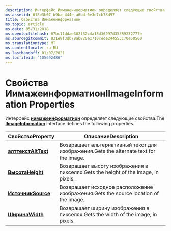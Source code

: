 ```yaml
---
description: Интерфейс Иимажеинформатион определяет следующие свойства.
ms.assetid: 618e3b07-b9ba-444e-a6bd-0e3d7cb78d97
title: Свойства Иимажеинформатион
ms.topic: article
ms.date: 05/31/2018
ms.openlocfilehash: 67bc11ddae302f32c4a18d36997d35389252777e
ms.sourcegitcommit: 831e8f3db78ab820e1710cede244553c70e50500
ms.translationtype: MT
ms.contentlocale: ru-RU
ms.lasthandoff: 01/07/2021
ms.locfileid: "105692486"
---
```

# <a name="iimageinformation-properties"></a><span data-ttu-id="d6759-103">Свойства Иимажеинформатион</span><span class="sxs-lookup"><span data-stu-id="d6759-103">IImageInformation Properties</span></span>

<span data-ttu-id="d6759-104">Интерфейс [**иимажеинформатион**](/windows/desktop/api/Wuapi/nn-wuapi-iimageinformation) определяет следующие свойства.</span><span class="sxs-lookup"><span data-stu-id="d6759-104">The [**IImageInformation**](/windows/desktop/api/Wuapi/nn-wuapi-iimageinformation) interface defines the following properties.</span></span>



| <span data-ttu-id="d6759-105">Свойство</span><span class="sxs-lookup"><span data-stu-id="d6759-105">Property</span></span>                                     | <span data-ttu-id="d6759-106">Описание</span><span class="sxs-lookup"><span data-stu-id="d6759-106">Description</span></span>                              |
|----------------------------------------------|------------------------------------------|
| [<span data-ttu-id="d6759-107">**алттекст**</span><span class="sxs-lookup"><span data-stu-id="d6759-107">**AltText**</span></span>](/windows/desktop/api/Wuapi/nf-wuapi-iimageinformation-get_alttext) | <span data-ttu-id="d6759-108">Возвращает альтернативный текст для изображения.</span><span class="sxs-lookup"><span data-stu-id="d6759-108">Gets the alternate text for the image.</span></span>   |
| [<span data-ttu-id="d6759-109">**Высота**</span><span class="sxs-lookup"><span data-stu-id="d6759-109">**Height**</span></span>](/windows/desktop/api/Wuapi/nf-wuapi-iimageinformation-get_height)   | <span data-ttu-id="d6759-110">Возвращает высоту изображения в пикселях.</span><span class="sxs-lookup"><span data-stu-id="d6759-110">Gets the height of the image, in pixels.</span></span> |
| [<span data-ttu-id="d6759-111">**Источник**</span><span class="sxs-lookup"><span data-stu-id="d6759-111">**Source**</span></span>](/windows/desktop/api/Wuapi/nf-wuapi-iimageinformation-get_source)   | <span data-ttu-id="d6759-112">Возвращает исходное расположение изображения.</span><span class="sxs-lookup"><span data-stu-id="d6759-112">Gets the source location of the image.</span></span>   |
| [<span data-ttu-id="d6759-113">**Ширина**</span><span class="sxs-lookup"><span data-stu-id="d6759-113">**Width**</span></span>](/windows/desktop/api/Wuapi/nf-wuapi-iimageinformation-get_width)     | <span data-ttu-id="d6759-114">Возвращает ширину изображения в пикселях.</span><span class="sxs-lookup"><span data-stu-id="d6759-114">Gets the width of the image, in pixels.</span></span>  |



 

 

 



